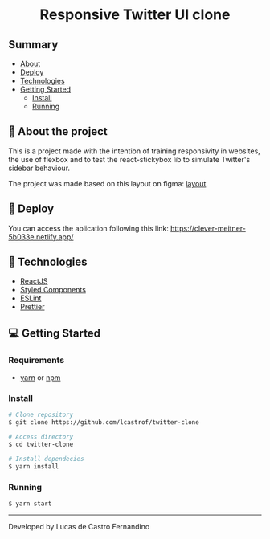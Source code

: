 <h1 align="center">Responsive Twitter UI clone</h1>

## Summary
* [About](#about-the-project)
* [Deploy](#deploy)
* [Technologies](#technologies)
* [Getting Started](#getting-started)
  * [Install](#install)
  * [Running](#running)

## 📜 About the project
<p>This is a project made with the intention of training responsivity in websites, the use of flexbox and to test the react-stickybox lib to simulate Twitter's sidebar behaviour.</p>

The project was made based on this layout on figma: [layout](https://www.figma.com/file/cjNh1bd93pbJBFOza25K7L/Twitter-Clone?node-id=1%3A2).

## 🚀 Deploy
You can access the aplication following this link: https://clever-meitner-5b033e.netlify.app/

## 📑 Technologies
* [ReactJS](https://pt-br.reactjs.org/)
* [Styled Components](https://styled-components.com/)
* [ESLint](https://eslint.org/)
* [Prettier](https://prettier.io/)

## 💻 Getting Started
### Requirements
* [yarn](https://yarnpkg.com/) or [npm](https://www.npmjs.com/)

### Install
```bash
# Clone repository
$ git clone https://github.com/lcastrof/twitter-clone

# Access directory
$ cd twitter-clone

# Install dependecies
$ yarn install
```

### Running
```bash
$ yarn start
```

---
Developed by Lucas de Castro Fernandino
